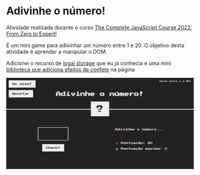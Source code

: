 # Adivinhe o número!

<p>Atividade realizada durante o curso <a href="https://www.udemy.com/course/the-complete-javascript-course/">The Complete JavaScript Course 2022: From Zero to Expert!</a></p>
É um mini game para adivinhar um número entre 1 e 20. O objetivo desta atividade é aprender a manipular o DOM.</p>
<p>Adicionei o recurso de <a href="https://javascript.info/localstorage">logal storage</a> que eu já conhecia e uma mini <a href="https://party.js.org/">biblioteca que adiciona efeitos de confete</a> na página</p>


<img src="adivinhe-o-numero.png"/>